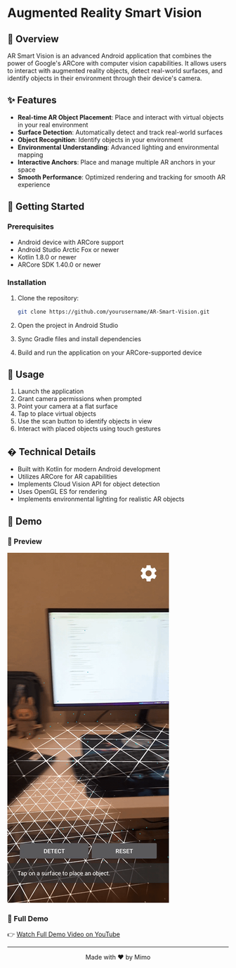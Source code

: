 # Augmented Reality Smart Vision

## 🌟 Overview

AR Smart Vision is an advanced Android application that combines the power of Google's ARCore with computer vision capabilities. It allows users to interact with augmented reality objects, detect real-world surfaces, and identify objects in their environment through their device's camera.

## ✨ Features

- **Real-time AR Object Placement**: Place and interact with virtual objects in your real environment
- **Surface Detection**: Automatically detect and track real-world surfaces
- **Object Recognition**: Identify objects in your environment
- **Environmental Understanding**: Advanced lighting and environmental mapping
- **Interactive Anchors**: Place and manage multiple AR anchors in your space
- **Smooth Performance**: Optimized rendering and tracking for smooth AR experience

## 🚀 Getting Started

### Prerequisites

- Android device with ARCore support
- Android Studio Arctic Fox or newer
- Kotlin 1.8.0 or newer
- ARCore SDK 1.40.0 or newer

### Installation

1. Clone the repository:
   ```bash
   git clone https://github.com/yourusername/AR-Smart-Vision.git
   ```

2. Open the project in Android Studio

3. Sync Gradle files and install dependencies

4. Build and run the application on your ARCore-supported device

## 🎯 Usage

1. Launch the application
2. Grant camera permissions when prompted
3. Point your camera at a flat surface
4. Tap to place virtual objects
5. Use the scan button to identify objects in view
6. Interact with placed objects using touch gestures

## � Technical Details

- Built with Kotlin for modern Android development
- Utilizes ARCore for AR capabilities
- Implements Cloud Vision API for object detection
- Uses OpenGL ES for rendering
- Implements environmental lighting for realistic AR objects

## 📱 Demo

### 👀 Preview
![Demo Preview](video/demo.gif)

### 🎥 Full Demo
👉 [Watch Full Demo Video on YouTube](video/demo.mp4)

---

<div align="center">
  Made with ❤️ by Mimo
</div>
